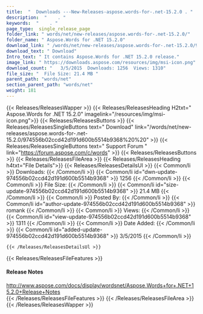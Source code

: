 ```yaml
---
title:  "  Downloads ---New-Releases-aspose.words-for-.net-15.2.0 . " 
description:  "    . " 
keywords:  "    . " 
page_type:  single_release_page
folder_link: " words/net/new-releases/aspose.words-for-.net-15.2.0/"
folder_name: " Aspose.Words for .NET 15.2.0"
download_link: " /words/net/new-releases/aspose.words-for-.net-15.2.0/974556b02ccd42d191d600b5514b9368"
download_text: " Download"
Intro_text: " It contains Aspose.Words for .NET 15.2.0 release."
image_link: " https://downloads.aspose.com/resources/img/msi-icon.png"
download_count: "   3/5/2015  Downloads: 1256  Views: 1310"
file_size: "  File Size: 21.4 MB "
parent_path: "words/net"
section_parent_path: "words/net"
weight: 181 
---
```


{{< Releases/ReleasesWapper >}}
  {{< Releases/ReleasesHeading H2txt=" Aspose.Words for .NET 15.2.0" imagelink="/resources/img/msi-icon.png">}}
  {{< Releases/ReleasesButtons >}}
    {{< Releases/ReleasesSingleButtons text=" Download" link="/words/net/new-releases/aspose.words-for-.net-15.2.0/974556b02ccd42d191d600b5514b9368%20%20" >}}
    {{< Releases/ReleasesSingleButtons text=" Support Forum " link="https://forum.aspose.com/c/words" >}}
  {{< Releases/ReleasesButtons >}}
  {{< Releases/ReleasesFileArea >}}
    {{< Releases/ReleasesHeading h4txt="File Details">}}
    {{< Releases/ReleasesDetailsUl >}}
            {{< Common/li  >}} Downloads: {{< /Common/li >}} 
      {{< Common/li id="dwn-update-974556b02ccd42d191d600b5514b9368" >}} 1256 {{< /Common/li >}} 
      {{< Common/li  >}} File Size: {{< /Common/li >}} 
      {{< Common/li id="size-update-974556b02ccd42d191d600b5514b9368" >}} 21.4 MB {{< /Common/li >}} 
      {{< Common/li  >}} Posted By: {{< /Common/li >}} 
      {{< Common/li id="author-update-974556b02ccd42d191d600b5514b9368" >}} romank {{< /Common/li >}} 
      {{< Common/li  >}} Views: {{< /Common/li >}} 
      {{< Common/li id="view-update-974556b02ccd42d191d600b5514b9368" >}} 1311 {{< /Common/li >}} 
      {{< Common/li  >}} Date Added: {{< /Common/li >}} 
      {{< Common/li id="added-update-974556b02ccd42d191d600b5514b9368" >}} 3/5/2015 {{< /Common/li >}} 

    {{< /Releases/ReleasesDetailsUl >}}

  {{< Releases/ReleasesFileFeatures >}}
      <h4>Release Notes</h4><div><a href="http://www.aspose.com/docs/display/wordsnet/Aspose.Words+for+.NET+15.2.0+Release+Notes">http://www.aspose.com/docs/display/wordsnet/Aspose.Words+for+.NET+15.2.0+Release+Notes</a></div>
  {{< /Releases/ReleasesFileFeatures >}}
 {{< /Releases/ReleasesFileArea >}}
{{< /Releases/ReleasesWapper >}}


